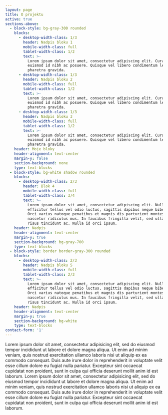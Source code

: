 ```yaml
---
layout: page
title: O projektu
active: true
sections-above:
  - block-style: bg-gray-300 rounded
    blocks:
      - desktop-width-class: 1/3
        header: Nadpis bloku 1
        mobile-width-class: full
        tablet-width-class: 1/2
        text: >-
          Lorem ipsum dolor sit amet, consectetur adipiscing elit. Curabitur
          euismod id nibh ac posuere. Quisque vel libero condimentum lectus
          pharetra gravida.
      - desktop-width-class: 1/3
        header: Nadpis bloku 2
        mobile-width-class: full
        tablet-width-class: 1/2
        text: >-
          Lorem ipsum dolor sit amet, consectetur adipiscing elit. Curabitur
          euismod id nibh ac posuere. Quisque vel libero condimentum lectus
          pharetra gravida.
      - desktop-width-class: 1/3
        header: Nadpis bloku 3
        mobile-width-class: full
        tablet-width-class: 1/2
        text: >-
          Lorem ipsum dolor sit amet, consectetur adipiscing elit. Curabitur
          euismod id nibh ac posuere. Quisque vel libero condimentum lectus
          pharetra gravida.
    header: Moje bloky
    header-alignment: text-center
    margin-y: false
    section-background: none
    type: text-blocks
  - block-style: bg-white shadow rounded
    blocks:
      - desktop-width-class: 2/3
        header: Blok 4
        mobile-width-class: full
        tablet-width-class: 3/4
        text: >-
          Lorem ipsum dolor sit amet, consectetur adipiscing elit. Nullam
          efficitur tellus vel odio luctus, sagittis dapibus neque bibendum.
          Orci varius natoque penatibus et magnis dis parturient montes,
          nascetur ridiculus mus. In faucibus fringilla velit, sed ullamcorper
          risus tincidunt ac. Nulla id orci ipsum.
    header: Nadpis
    header-alignment: text-center
    margin-y: true
    section-background: bg-gray-700
    type: text-blocks
  - block-style: border border-gray-300 rounded
    blocks:
      - desktop-width-class: 2/3
        header: Nadpis bloku 5
        mobile-width-class: full
        tablet-width-class: 2/3
        text: >-
          Lorem ipsum dolor sit amet, consectetur adipiscing elit. Nullam
          efficitur tellus vel odio luctus, sagittis dapibus neque bibendum.
          Orci varius natoque penatibus et magnis dis parturient montes,
          nascetur ridiculus mus. In faucibus fringilla velit, sed ullamcorper
          risus tincidunt ac. Nulla id orci ipsum.
    header: Nadpis
    header-alignment: text-center
    margin-y: true
    section-background: bg-white
    type: text-blocks
contact-form: '1'
---
```

Lorem ipsum dolor sit amet, consectetur adipisicing elit, sed do eiusmod tempor incididunt ut labore et dolore magna aliqua. Ut enim ad minim veniam, quis nostrud exercitation ullamco laboris nisi ut aliquip ex ea commodo consequat. Duis aute irure dolor in reprehenderit in voluptate velit esse cillum dolore eu fugiat nulla pariatur. Excepteur sint occaecat cupidatat non proident, sunt in culpa qui officia deserunt mollit anim id est laborum. Lorem ipsum dolor sit amet, consectetur adipisicing elit, sed do eiusmod tempor incididunt ut labore et dolore magna aliqua. Ut enim ad minim veniam, quis nostrud exercitation ullamco laboris nisi ut aliquip ex ea commodo consequat. Duis aute irure dolor in reprehenderit in voluptate velit esse cillum dolore eu fugiat nulla pariatur. Excepteur sint occaecat cupidatat non proident, sunt in culpa qui officia deserunt mollit anim id est laborum.
